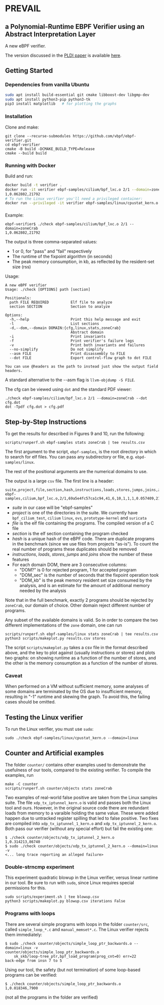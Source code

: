 # PREVAIL
## a Polynomial-Runtime EBPF Verifier using an Abstract Interpretation Layer

A new eBPF verifier.

The version discussed in the [PLDI paper](https://vbpf.github.io/assets/prevail-paper.pdf) is available [here](https://github.com/vbpf/ebpf-verifier/tree/d29fd26345c3126bf166cf1c45233a9b2f9fb0a0).

## Getting Started

### Dependencies from vanilla Ubuntu
```bash
sudo apt install build-essential git cmake libboost-dev libgmp-dev
sudo apt install python3-pip python3-tk
pip3 install matplotlib   # for plotting the graphs
```

### Installation
Clone and make:
```
git clone --recurse-submodules https://github.com/vbpf/ebpf-verifier.git
cd ebpf-verifier
cmake -B build -DCMAKE_BUILD_TYPE=Release
cmake --build build
```

### Running with Docker
Build and run:
```bash
docker build -t verifier .
docker run -it verifier ebpf-samples/cilium/bpf_lxc.o 2/1 --domain=zoneCrab
1,0.062802,21792
# To run the Linux verifier you'll need a privileged container:
docker run --privileged -it verifier ebpf-samples/linux/cpustat_kern.o --domain=linux
```

###

Example:
```
ebpf-verifier$ ./check ebpf-samples/cilium/bpf_lxc.o 2/1 --domain=zoneCrab
1,0.062802,21792
```
The output is three comma-separated values:
* 1 or 0, for "pass" and "fail" respectively
* The runtime of the fixpoint algorithm (in seconds)
* The peak memory consumption, in kb, as reflected by the resident-set size (rss)

Usage:
```
A new eBPF verifier
Usage: ./check [OPTIONS] path [section]

Positionals:
  path FILE REQUIRED          Elf file to analyze
  section SECTION             Section to analyze

Options:
  -h,--help                   Print this help message and exit
  -l                          List sections
  -d,--dom,--domain DOMAIN:{cfg,linux,stats,zoneCrab}
                              Abstract domain
  -i                          Print invariants
  -f                          Print verifier's failure logs
  -v                          Print both invariants and failures
  --no-simplify               Do not simplify
  --asm FILE                  Print disassembly to FILE
  --dot FILE                  Export control-flow graph to dot FILE

You can use @headers as the path to instead just show the output field headers.
```

A standard alternative to the --asm flag is `llvm-objdump -S FILE`.

The cfg can be viewed using `dot` and the standard PDF viewer:
```
./check ebpf-samples/cilium/bpf_lxc.o 2/1 --domain=zoneCrab --dot cfg.dot
dot -Tpdf cfg.dot > cfg.pdf
```

## Step-by-Step Instructions

To get the results for described in Figures 9 and 10, run the following:
```
scripts/runperf.sh ebpf-samples stats zoneCrab | tee results.csv
```
The first argument to the script, `ebpf-samples`, is the root directory in which
to search for elf files. You can pass any subdirectory or file, e.g.
`ebpd-samples/linux`.

The rest of the positional arguments are the numerical domains to use.

The output is a large `csv` file. The first line is a header:
```
suite,project,file,section,hash,instructions,loads,stores,jumps,joins,zoneCrab?,zoneCrab_sec,zoneCrab_kb
ebpf-samples,cilium,bpf_lxc.o,2/1,69a5e4fc57ca1c94,41,6,10,1,1,1,0.057409,21796
```
* _suite_ in our case will be "ebpf-samples"
* _project_ is one of the directories in the suite. We currently have `bpf_cilium_test`, `cilium` `linux`, `ovs`,  `prototype-kernel` and  `suricata`
* _file_ is the elf file containing the programs. The compiled version of a C file
* _section_ is the elf section containing the program checked
* _hash_ is a unique hash of the eBPF code. There are duplicate programs in the benchmark (since we use files from projects "as-is"). To count the real number of programs these duplicates should be removed
* _instructions_, _loads_, _stores_, _jumps_ and _joins_ show the number of these features
* For each domain DOM, there are 3 consecutive columns:
    * "DOM?" is 0 for rejected program, 1 for accepted program
    * "DOM_sec" is the number of seconds that the fixpoint operation took
    * "DOM_kb" is the peak memory resident set size consumed by the analysis, and is an estimate for the amount of additional memory needed by the analysis

Note that in the full benchmark, exactly 2 programs should be rejected by `zoneCrab`, our domain of choice. Other domain reject different number of programs.

Any subset of the available domains is valid. So in order to compare the two different
implementations of the `zone` domain, one can run
```
scripts/runperf.sh ebpf-samples/linux stats zoneCrab | tee results.csv
python3 scripts/makeplot.py results.csv stores
```
The script `scripts/makeplot.py` takes a csv file in the format described above, and the key to plot against (usually instructions or stores) and plots two graphs: on showing runtime as a function of the number of stores, and the other is the memory consumption as a function of the number of stores.

### Caveat
When performed on a VM without sufficient memory, some analyses of some domains
are terminated by the OS due to insufficient memory, resulting in "-1" runtime
and skewing the graph. To avoid this, the failing cases should be omitted.

## Testing the Linux verifier

To run the Linux verifier, you must use `sudo`:
```
sudo ./check ebpf-samples/linux/cpustat_kern.o --domain=linux
```

## Counter and Artificial examples

The folder `counter/` contains other examples used to demonstrate the usefulness of our tools, compared to the existing verifier. To compile the examples, run
```
make -C counter
scripts/runperf.sh counter/objects stats zoneCrab
```

Two examples of real-world false positive are taken from the Linux samples suite.
The file `xdp_tx_iptunnel_kern.o` is valid and passes both the Linux tool and ours.
However, in the original source code there are redundant loads from memory to a varaible holding the same value. These were added happen due to untracked register spilling that led to false positive. Two fixes are compiled into `xdp_tx_iptunnel_1_kern.o` and `xdp_tx_iptunnel_2_kern.o`. Both pass our verifier (without any special effort) but fail the existing one:
```
$ ./check counter/objects/xdp_tx_iptunnel_2_kern.o
1,0.314213,86740
$ sudo ./check counter/objects/xdp_tx_iptunnel_2_kern.o --domain=linux -v
<... long trace reporting an alleged failure>
```

### Double-strncmp experiment
This experiment quadratic blowup in the Linux verifier, versus linear runtime in our tool.
Be sure to run with `sudo`, since Linux requires special permissions for this.
```
sudo scripts/experiment.sh | tee blowup.csv
python3 scripts/makeplot.py blowup.csv iterations False
```

### Programs with loops
There are several simple programs with loops in the folder `counter/src`, called `simple_loop_*.c` and `manual_memset*.c`. The Linux verifier rejects them immediately:
```
$ sudo ./check counter/objects/simple_loop_ptr_backwards.o --domain=linux -v
counter/objects/simple_loop_ptr_backwards.o
	sk_skb/loop-tree_ptr,bpf_load_program(prog_cnt=0) err=22
back-edge from insn 7 to 5
```

Using our tool, the safety (but not termination) of some loop-based programs can be verified:
```
$ ./check counter/objects/simple_loop_ptr_backwards.o
1,0.018346,7900
```
(not all the programs in the folder are verified)
